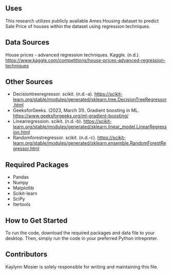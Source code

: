 ## Uses
This research utilizes publicly available Ames Housing dataset to predict Sale Price of houses within the dataset using regression techniques.

## Data Sources
House prices - advanced regression techniques. Kaggle. (n.d.). https://www.kaggle.com/competitions/house-prices-advanced-regression-techniques

## Other Sources
* Decisiontreeregressor. scikit. (n.d.-a). https://scikit-learn.org/stable/modules/generated/sklearn.tree.DecisionTreeRegressor.html 
* GeeksforGeeks. (2023, March 31). Gradient boosting in ML. https://www.geeksforgeeks.org/ml-gradient-boosting/ 
* Linearregression. scikit. (n.d.-b). https://scikit-learn.org/stable/modules/generated/sklearn.linear_model.LinearRegression.html 
* Randomforestregressor. scikit. (n.d.-c). https://scikit-learn.org/stable/modules/generated/sklearn.ensemble.RandomForestRegressor.html 

## Required Packages
* Pandas
* Numpy
* Matplotlib
* Scikit-learn
* SciPy
* Itertools
  
## How to Get Started
To run the code, download the required packages and data file to your desktop. Then, simply run the code in your preferred Python intrepreter.
## Contributors
Kaylynn Mosier is solely responsible for writing and maintaining this file.
